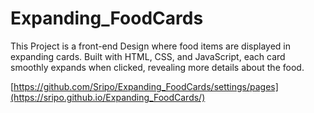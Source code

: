 # Expanding_FoodCards
This Project is a front-end Design where food items are displayed in expanding cards. Built with HTML, CSS, and JavaScript, each card smoothly expands when clicked, revealing more details about the food.

[https://github.com/Sripo/Expanding_FoodCards/settings/pages](https://sripo.github.io/Expanding_FoodCards/)
